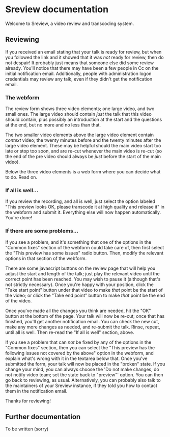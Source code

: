 # Sreview documentation

Welcome to Sreview, a video review and transcoding system.

## Reviewing

If you received an email stating that your talk is ready for review, but
when you followed the link and it showed that it was *not* ready for
review, then do not despair! It probably just means that someone else
did some review already. You'll notice that there may have been a few
people in Cc on the initial notification email. Additionally, people
with administration logon credentials may review any talk, even if they
didn't get the notification email.

### The webform

The review form shows three video elements; one large video, and two
small ones. The large video should contain *just* the talk that this
video should contain, plus possibly an introduction at the start and the
questions at the end, but no more and no less than that.

The two smaller video elements above the large video element contain
*context* video; the twenty minutes before and the twenty minutes after
the large video element. These may be helpful should the main video
start too late or stop too soon, and are re-cut whenever the main video
is re-cut (so the end of the pre video should always be *just* before
the start of the main video).

Below the three video elements is a web form where you can decide what
to do. Read on.

### If all is well...

If you review the recording, and all is well, just select the option
labeled "This preview looks OK, please transcode it at high quality and
release it" in the webform and submit it. Everything else will now
happen automatically. You're done!

### If there are some problems...

If you see a problem, and it's something that one of the options in the
"Common fixes" section of the webform could take care of, then first
select the "This preview has some issues" radio button. Then, modify the
relevant options in that section of the webform.

There are some javascript buttons on the review page that will help you
adjust the start and length of the talk; just play the relevant video
until the correct point has been reached. You may wish to pause it
(although that's not strictly necessary). Once you're happy with your
position, click the "Take start point" button under that video to make
*that* point be the start of the video; or click the "Take end point"
button to make *that* point be the end of the video.

Once you've made all the changes you think are needed, hit the "OK"
button at the bottom of the page. Your talk will now be re-cut; once
that has finished, you'll get another notification email. You can check
the new cut, make any more changes as needed, and re-submit the talk.
Rinse, repeat, until all is well. Then re-read the "If all is well"
section, above.

If you see a problem that can *not* be fixed by any of the options in
the "Common fixes" section, then you can select the "This preview has
the following issues not covered by the above" option in the webform,
and explain what's wrong with it in the textarea below that. Once you've
submitted the form, your talk will now be placed in the "broken" state.
If you change your mind, you can always choose the 'Do not make changes,
do not notify video team; set the state back to "preview"' option. You
can then go back to reviewing, as usual. Alternatively, you can probably
also talk to the maintainers of your Sreview instance, if they told you
how to contact them in the notification email.

Thanks for reviewing!

## Further documentation

To be written (sorry)
